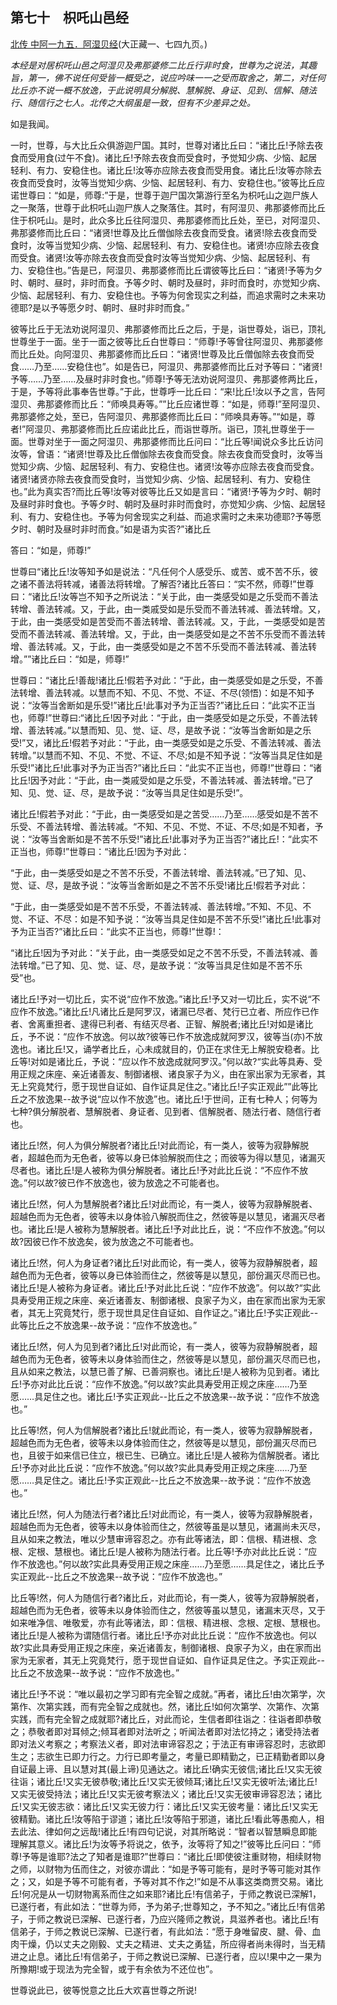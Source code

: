 ## 第七十　枳吒山邑经

[北传 中阿一九五．阿湿贝经](https://github.com/gwsice/buddhism/blob/master/%E6%97%A9%E6%9C%9F/%E4%B8%AD%E9%98%BF%E5%90%AB%E7%BB%8F/51.md#a-shi-bei-jing)(大正藏一、七四九页。)

*本经是对居枳吒山邑之阿湿贝及弗那婆修二比丘行非时食，世尊为之说法，其趣旨，第一，佛不说任何受皆一概受之，说应吟味一一之受而取舍之，第二，对任何比丘亦不说一概不放逸，于此说明具分解脱、慧解脱、身证、见到、信解、随法行、随信行之七人。北传之大纲虽是一致，但有不少差异之处。*

如是我闻。

一时，世尊，与大比丘众俱游迦尸国。其时，世尊对诸比丘曰：“诸比丘!予除去夜食而受用食(过午不食)。诸比丘!予除去夜食而受食时，予觉知少病、少恼、起居轻利、有力、安稳住也。诸比丘!汝等亦应除去夜食而受用食。诸比丘!汝等亦除去夜食而受食时，汝等当觉知少病、少恼、起居轻利、有力、安稳住也。”彼等比丘应诺世尊曰：“如是，师尊:”于是，世尊于迦尸国次第游行至名为枳吒山之迦尸族人之一聚落，世尊于此枳吒山迦尸族人之聚落住。其时，有阿湿贝、弗那婆修而比丘住于枳吒山。是时，此众多比丘往阿湿贝、弗那婆修而比丘处，至已，对阿湿贝、弗那婆修而比丘曰：“诸贤!世尊及比丘僧伽除去夜食而受食。诸贤!除去夜食而受食时，汝等当觉知少病、少恼、起居轻利、有力、安稳住也。诸贤!亦应除去夜食而受食。诸贤!汝等亦除去夜食而受食时汝等当觉知少病、少恼、起居轻利、有力、安稳住也。”告是已，阿湿贝、弗那婆修而比丘谓彼等比丘曰：“诸贤!予等为夕时、朝时、昼时，非时而食。予等夕时、朝时及昼时，非时而食时，亦觉知少病、少恼、起居轻利、有力、安稳住也。予等为何舍现实之利益，而追求需时之未来功德耶?是以予等愿夕时、朝时、昼时非时而食。”

彼等比丘于无法劝说阿湿贝、弗那婆修而比丘之后，于是，诣世尊处，诣已，顶礼世尊坐于一面。坐于一面之彼等比丘白世尊曰：“师尊!予等曾往阿湿贝、弗那婆修而比丘处。向阿湿贝、弗那婆修而比丘曰：“诸贤!世尊及比丘僧伽除去夜食而受食……乃至……安稳住也”。如是告已，阿湿贝、弗那婆修而比丘对予等曰：“诸贤!予等……乃至……及昼时非时食也。”师尊!予等无法劝说阿湿贝、弗那婆修两比丘，于是，予等将此事奉告世尊。”于此，世尊呼一比丘曰：“来!比丘!汝以予之言，告阿湿贝、弗那婆修而比丘：“师唤具寿等。””比丘应诸世尊：“如是，师尊!”至阿湿贝、弗那婆修之处，至已，告阿湿贝、弗那婆修而比丘曰：“师唤具寿等。”“如是，尊者!”阿湿贝、弗那婆修而比丘应诺此比丘，而诣世尊所。诣已，顶礼世尊坐于一面。世尊对坐于一面之阿湿贝、弗那婆修而比丘问曰：“比丘等!闻说众多比丘访问汝等，曾语：“诸贤!世尊及比丘僧伽除去夜食而受食。除去夜食而受食时，汝等当觉知少病、少恼、起居轻利、有力、安稳住也。诸贤!汝等亦应除去夜食而受食。诸贤!诸贤亦除去夜食而受食时，当觉知少病、少恼、起居轻利、有力、安稳住也。”此为真实否?而比丘等!汝等对彼等比丘又如是言曰：“诸贤!予等为夕时、朝时及昼时非时食也。予等夕时、朝时及昼时非时而食时，亦觉知少病、少恼、起居轻利、有力、安稳住也。予等为何舍现实之利益、而追求需时之未来功德耶?予等愿夕时、朝时及昼时非时而食。”如是语为实否?”诸比丘

答曰：“如是，师尊!”

世尊曰“诸比丘!汝等知予如是说法：“凡任何个人感受乐、或苦、或不苦不乐，彼之诸不善法将转减，诸善法将转增。了解否?诸比丘答曰：“实不然，师尊!”世尊曰：“诸比丘!汝等岂不知予之所说法：“关于此，由一类感受如是之乐受而不善法转增、善法转减。又，于此，由一类戚受如是乐受而不善法转减、善法转增。又，于此，由一类感受如是苦受而不善法转增、善法转减。又，于此，一类感受如是苦受而不善法转减、善法转增。又，于此，由一类感受如是之不苦不乐受而不善法转增、善法转减。又，于此，由一类感受如是之不苦不乐受而不善法转减、善法转增。””诸比丘曰：“如是，师尊!”

世尊曰：“诸比丘!善哉!诸比丘!假若予对此：“于此，由一类感受如是之乐受，不善法转增、善法转减。以慧而不知、不见、不觉、不证、不尽(领悟)：如是不知予说：“汝等当舍断如是乐受!”诸比丘!此事对予为正当否?”诸比丘曰：“此实不正当也，师尊!”世尊曰:“诸比丘!因予对此：“于此，由一类感受如是之乐受，不善法转增、善法转减。”以慧而知、见、觉、证、尽，是故予说：“汝等当舍断如是之乐受!”又，诸比丘!假若予对此：“于此，由一类感受如是之乐受、不善法转减、善法转增。”以慧而不知、不见、不觉、不证、不尽;如是不知予说：“汝等当具足住如是乐受!”诸比丘!此事对予为正当否?”诸比丘曰：“此实不正当也，师尊!”世尊曰：“诸比丘!因予对此：“于此，由一类戚受如是之乐受，不善法转减、善法转增。”已了知、见、觉、证、尽，是故予说：“汝等当具足住如是乐受!”。

诸比丘!假若予对此：“于此，由一类感受如是之苦受……乃至……感受如是不苦不乐受、不善法转增、善法转减。“不知、不见、不觉、不证、不尽;如是不知者，予说：“汝等当舍断如是不苦不乐受!”诸比丘!此事对予为正当否?”诸比丘!：“此实不正当也，师尊!”世尊曰：“诸比丘!因为予对此： 

“于此，由一类感受如是之不苦不乐受，不善法转增、善法转减。”已了知、见、觉、证、尽，是故予说：“汝等当舍断如是之不苦不乐受!诸比丘!假若予对此：

“于此，由一类感受如是不苦不乐受，不善法转减、善法转增。”不知、不见、不觉、不证、不尽：如是不知予说：“汝等当具足住如是不苦不乐受!”诸比丘!此事对予为正当否?”诸比丘曰：“此实不正当也，师尊!”世尊!：

“诸比丘!因为予对此：“关于此，由一类感受如足之不苦不乐受，不善法转减、善法转增。”已了知、见、觉、证、尽，是故予说：“汝等当具足住如是不苦不乐受”也。 

诸比丘!予对一切比丘，实不说“应作不放逸。”诸比丘!予又对一切比丘，实不说“不应作不放逸。”诸比丘!凡诸比丘是阿罗汉，诸漏已尽者、梵行已立者、所应作已作者、舍离重担者、逮得已利者、有结灭尽者、正智、解脱者;诸比丘!对如是诸比丘，予不说：“应作不放逸。何以故?彼等已作不放逸成就阿罗汉，彼等当(亦)不放逸也。诸比丘!又，诵学者比丘，心未成就目的，仍正在求住无上解脱安稳者。比丘等!对如是诸比丘，予说：“应以作不放逸成就阿罗汉。”何以故?“实此等具寿、受用正规之床座、亲近诸善友、制御诸根、诸良家子为义，由在家出家为无家者，其无上究竟梵行，愿于现世自证如、自作证具足住之。”诸比丘!子实正观此””此等比丘之不放逸果--故予说“应以作不放逸”也。诸比丘!于世间，正有七种人；何等为七种?俱分解脱者、慧解脱者、身证者、见到者、信解脱者、随法行者、随信行者也。

诸比丘!然，何人为俱分解脱者?诸比丘!对此而论，有一类人，彼等为寂静解脱者，超越色而为无色者，彼等以身已体验解脱而住之；而彼等为得以慧见，诸漏灭尽者也。诸比丘!是人被称为俱分解脱者。诸比丘!予对此比丘说：“不应作不放逸。”何以故?彼已作不放逸也，彼为放逸之不可能者也。

诸比丘!然，何人为慧解脱者?诸比丘!对此而论，有一类人，彼等为寂静解脱者、超越色而为无色者，彼等未以身体验八解脱而住之，然彼等是以慧见，诸漏灭尽者也。诸比丘!是人被称为慧解脱者。诸比丘!予对此比丘，说：“不应作不放逸。”何以故?因彼已作不放逸矣，彼为放逸之不可能者也。

诸比丘!然，何人为身证者?诸比丘!对此而论，有一类人，彼等为寂静解脱者，超越色而为无色者，彼等以身已体验而住之，然彼等是以慧见，部份漏灭尽而已也。诸比丘!是人被称为身证者。诸比丘!予对此比丘说：“应作不放逸”。何以故?“实此具寿受用正规之床座、亲近诸善友、制御诸根、良家子为义，由在家而出家为无家者，其无上究竟梵行，愿于现世具足住自证如、自作证之。”诸比丘!予实正观此--此等比丘之不放逸果--故予说：“应作不放逸也。”

诸比丘!然，何人为见到者?诸比丘!对此而论，有一类人，彼等为寂静解脱者，超越色而为无色者，彼等未以身体验而住之，然彼等是以慧见，部份漏灭尽而已也，且从如来之教法，以慧已善了解、已善洞察也。诸比丘!是人被称为见到者。诸比丘!予亦对此比丘说：“应作不放逸。”何以故?实此具寿受用正规之床座……乃至愿……具足住之也。诸比丘!予实正观此--比丘之不放逸果--故予说：“应作不放逸也。” 

比丘等!然，何人为信解脱者?诸比丘!就此而论，有一类人，彼等为寂静解脱者，超越色而为无色者，彼等未以身体验而住之，然彼等是以慧见，部份漏灭尽而已也，且彼于如来信已住立，根已生、已确立。诸比丘!是人被称为信解脱者。诸比丘!予亦对此比丘说：“应作不放逸。”何以故?实此具寿受用正规之床座……乃至愿……具足住之。诸比丘!予实正观此--比丘之不放逸果--故予说：“应作不放逸也。”

诸比丘!然，何人为随法行者?诸比丘!对此而论，有一类人，彼等为寂静解脱者，超越色而为无色者，彼等未以身体验而住之，然彼等虽是以慧见，诸漏尚未灭尽，且从如来之教法，唯以少慧审谛容忍之。亦有此等诸法，即：信根、精进根、念根、定根、慧根也。诸比丘!是人被称为随法行者。比丘等!予亦对此比丘说：“应作不放逸也。”何以故?实此具寿受用正规之床座……乃至愿……具足住之，诸比丘予实正观此--比丘之不放逸果--故予说：“应作不放逸也。”

比丘等!然，何人为随信行者?诸比丘，对此而论，有一类人，彼等为寂静解脱者，超越色而为无色者，彼等未以身体验而住之，然彼等虽以慧见，诸漏末灭尽，又于如来唯净信、唯敬爱，亦有此等诸法，即：信根、精进根、念根、定根、慧根也。诸比丘!是人被称为谓随信行者。诸比丘!予亦对此比丘说：“应作不放逸也。何以故?实此具寿受用正规之床座，亲近诸善友，制御诸根、良家子为义，由在家而出家为无家者，其无上究竟梵行，愿于现世自证如、自作证具足住之。予实正观此--比丘之不放逸果--故予说：“应作不放逸也。”

诸比丘!予不说：“唯以最初之学习即有完全智之成就。”再者，诸比丘!由次第学，次第作、次第实践，而有完全智之成就也。然，诸比丘!如何次第学、次第作、次第实践，而有完全智之成就耶?诸比丘，对此而论，生信者即往诣之：往诣者即恭敬之；恭敬者即对耳倾之;倾耳者即对法听之；听闻法者即对法忆持之；诸受持法者即对法义考察之；考察法义者，即对法审谛容忍之；于法正有审谛容忍时，志欲即生之；志欲生已即力行之。力行已即考量之，考量已即精勤之，已正精勤者即以身自证最上谛、且以慧对其(最上谛)见通达之。诸比丘!确实无彼信;诸比丘!又实无彼往诣；诸比丘!又实无彼恭敬;诸比丘!又实无彼倾耳;诸比丘!又实无彼听法;诸比丘!又实无彼受持法；诸比丘!又实无彼考察法义；诸比丘!又实无彼审谛容忍法；诸比丘!又实无彼志欲：诸比丘!又实无彼力行：诸比丘!又实无彼考量：诸比丘!又实无彼精勤。诸比丘!汝等陷于谬道；诸比丘!汝等陷于邪道，诸比丘!看此等愚痴人，相去此法、律如何之远哉!诸比丘!有四句记说，对其所略说：“智者以智慧瞬息即能理解其意义。诸比丘!为汝等予将说之，依予，汝等将了知之!”彼等比丘问曰：“师尊!予等是谁耶?法之了知者是谁耶?”世尊曰：“诸比丘!即使彼注重财物，相续财物之师，以财物为伍而住之，对彼亦谓此：“如是予等可能有，是时予等可能对其作之；又，如是予等不可能有者，予等对其不作之!”如是不从事这类商贾交易。诸比丘!何况是从一切财物离系而住之如来耶?诸比丘!有信弟子，于师之教说已深解1，已遂行者，有此如法：“世尊为师，予为弟子;世尊知之，予不知之。”诸比丘!有信弟子，于师之教说已深解、已遂行者，乃应兴隆师之教说，具滋养者也。诸比丘!有信弟子，于师之教说已深解、已遂行者，有此如法：“愿于身唯留皮、腱、骨、血肉干燥，仍以丈夫之刚毅、丈夫之精进、丈夫之勇猛，所应得者尚未得时，当无精进之止息。诸比丘!有信弟子，于师之教说已深解、已遂行者，应以!果中之一果为所豫期!或于现法为完全智，或于有余依为不还位也”。

世尊说此已，彼等悦意之比丘大欢喜世尊之所说!
